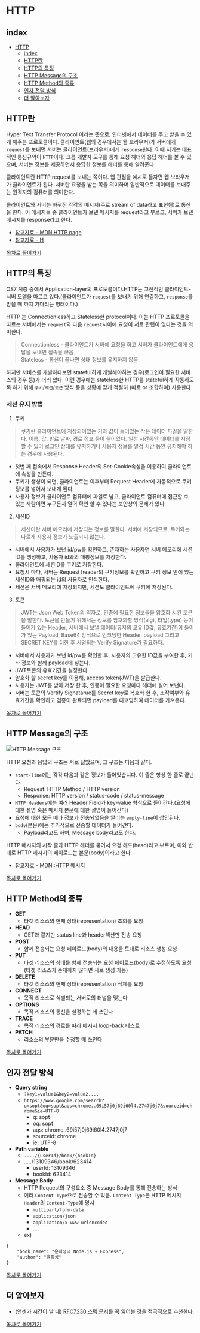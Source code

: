# HTTP

## index

- [HTTP](#http)
  - [index](#index)
  - [HTTP란](#http%eb%9e%80)
  - [HTTP의 특징](#http%ec%9d%98-%ed%8a%b9%ec%a7%95)
  - [HTTP Message의 구조](#http-message%ec%9d%98-%ea%b5%ac%ec%a1%b0)
  - [HTTP Method의 종류](#http-method%ec%9d%98-%ec%a2%85%eb%a5%98)
  - [인자 전달 방식](#%ec%9d%b8%ec%9e%90-%ec%a0%84%eb%8b%ac-%eb%b0%a9%ec%8b%9d)
  - [더 알아보자](#%eb%8d%94-%ec%95%8c%ec%95%84%eb%b3%b4%ec%9e%90)

## HTTP란

Hyper Text Transfer Protocol 이라는 뜻으로, 인터넷에서 데이터를 주고 받을 수 있게 해주는 프로토콜이다. 클라이언트(웹의 경우에서는 웹 브라우저)가 서버에게 `request`를 보내면 서버는 클라이언트(브라우저)에게 `response`한다. 이때 지키는 대표적인 통신규약이 `HTTP`이다. 크롬 개발자 도구를 통해 요청 헤더와 응답 헤더를 볼 수 있으며, 서버는 정보를 제공하면서 응답한 정보를 헤더를 통해 알려준다.

클라이언트란 HTTP request를 보내는 쪽이다. 웹 관점을 예시로 들자면 웹 브라우저가 클라이언트가 된다. 서버란 요청을 받는 쪽을 의미하며 일반적으로 데이터를 보내주는 원격지의 컴퓨터를 의미한다.

클라이언트와 서버는 바꿔진 각각의 메시지(주로 stream of data라고 표현됨)로 통신을 한다. 이 메시지들 중 클라이언트가 보낸 메시지를 request라고 부르고, 서버가 보낸 메시지를 response라고 한다.

- [참고자료 - MDN HTTP page](https://developer.mozilla.org/en-US/docs/Web/HTTP/Overview)
- [참고자료 - H](https://developer.mozilla.org/en-US/docs/Web/HTTP/Overview)

[목차로 돌어가기](#index)

## HTTP의 특징

OS7 계층 중에서 Application-layer의 프로토콜이다.HTTP는 고전적인 클라이언트-서버 모델을 따르고 있다.(클라이언트가 `request`를 보내기 위해 연결하고, `response`를 받을 때 까지 기다리는 형태이다.)

HTTP 는 Connectionless하고 Stateless한 protocol이다. 이는 HTTP 프로토콜을 따르는 서버에서는 `request`와 다음 `request`사이에 요청이 서로 관련이 없다는 것을 의미한다.

>Connectionless - 클라이언트가 서버에 요청을 하고 서버가 클라이언트에게 응답을 보내면 접속을 끊음</br>
>Stateless - 통신이 끝나면 상태 정보를 유지하지 않음</br>

하지만 서비스를 개발하다보면 stateful하게 개발해야하는 경우(로그인이 필요한 서비스의 경우 등)가 더러 있다. 이런 경우에는 stateless한 HTTP를 stateful하게 작동하도록 하기 위해 `쿠키`/`세션`/`토큰` 방식 등을 상황에 맞게 적절히 (따로 or 조합하여) 사용한다.

### 세션 유지 방법
1. 쿠키
> 쿠키란 클라이언트에 저장되어있는 키와 값이 들어있는 작은 데이터 파일을 말한다. 이름, 값, 만료 날짜, 경로 정보 등이 들어있다. 일정 시간동안 데이터를 저장 할 수 있어 로그인 상태를 유지하거나 사용자 정보를 일정 시간 동안 유지해야 하는 경우에 사용된다.
- 첫번 째 접속에서 Response Header의 Set-Cookie속성을 이용하여 클라이언트에 속성을 만든다.
- 쿠키가 생성이 되면, 클라이언트는 이후부터 Request Header에 자동적으로 쿠키 정보를 넣어서 보내게 된다.
- 사용자 정보가 클라이언트 컴퓨터에 파일로 남고, 클라이언트 컴퓨터에 접근할 수 있는 사람이면 누구든지 열어 확인 할 수 있다는 보안상의 문제가 있다. 

2. 세션ID
> 세션이란 서버 메모리에 저장되는 정보를 말한다. 서버에 저장되므로, 쿠키와는 다르게 사용자 정보가 노출되지 않는다.
- 서버에서 사용자가 보낸 id/pw를 확인하고, 존재하는 사용자면 서버 메모리에 세션ID를 생성하고, 사용자 id와의 매핑정보를 저장한다.
- 클라이언트에 세션ID를 쿠키로 저장한다.
- 요청시 마다, 서버는 Request header의 쿠키정보를 확인하고 쿠키 정보 안에 있는 세션ID와 매핑되는 id의 사용자로 인식한다.
- 세션은 서버 메모리에 저장되지만, 세션도 클라이언트에 쿠키에 저장된다.

3. 토큰
> JWT는 Json Web Token의 약자로, 인증에 필요한 정보들을 암호화 시킨 토큰을 말한다. 토큰을 만들기 위해서는 정보를 암호화할 방식(alg), 타입(type) 등이 들어가 있는 Header, 서버에서 보낼 데이터(유저의 고유 ID값, 유효기간)이 들어가 있는 Payload, Base64 방식으로 인코딩한 Header, payload 그리고 SECRET KEY를 더한 후 서명되는 Verify Signature가 필요하다.
- 서버에서 사용자가 보낸 id/pw를 확인한 후, 사용자의 고유한 ID값을 부여한 후, 기타 정보와 함께 payload에 넣는다.
- JWT토큰의 유효기간을 설정한다.
- 암호화 할 secret key를 이용해, access token(JWT)을 발급한다.
- 사용자는 JWT를 받아 저장 한 후, 인증이 필요한 요청마다 헤더에 실어 보낸다.
- 서버는 토큰의 Vertify Signatarue를 Secret key로 복호화 한 후, 조작여부와 유효기간을 확인하고 검증이 완료되면 payload를 디코딩하여 데이터를 가져온다.

[목차로 돌어가기](#index)

## HTTP Message의 구조

![HTTP Message 구조](https://mdn.mozillademos.org/files/13827/HTTPMsgStructure2.png)

HTTP 요청과 응답의 구조는 서로 닮았으며, 그 구조는 다음과 같다.

- `start-line`에는 각각 다음과 같은 정보가 들어있습니다. 이 줄은 항상 한 줄로 끝난다.
  - Request: HTTP Method / HTTP version
  - Response: HTTP version / status-code / status-message
- `HTTP Headers`에는 여러 Header Field가 key-value 형식으로 들어간다.(요청에 대한 설명 혹은 메시지 본문에 대한 설명이 들어간다)
- 요청에 대한 모든 메타 정보가 전송되었음을 알리는 `empty-line`이 삽입된다.
- `body`(본문)에는 추가적으로 전송할 데이터가 들어간다.
  - Payload라고도 하며, Message body라고도 한다.

HTTP 메시지의 시작 줄과 HTTP 헤더를 묶어서 요청 헤드(head)라고 부르며, 이와 반대로 HTTP 메시지의 페이로드는 본문(body)이라고 한다.

- [참고자료 - MDN::HTTP 메시지](https://developer.mozilla.org/ko/docs/Web/HTTP/Messages)

[목차로 돌어가기](#index)

## HTTP Method의 종류

- **GET**
  - 타겟 리소스의 현재 상태(representation) 조회를 요청
- **HEAD**
  - GET과 같지만 status line과 header섹션만 전송 요청
- **POST**
  - 함께 전송되는 요청 페이로드(body)의 내용을 토대로 리소스 생성 요청  
- **PUT**
  - 타겟 리소스의 상태를 함께 전송되는 요청 페이로드(body)로 수정하도록 요청 (타겟 리소스가 존재하지 않다면 새로 생성 가능)
- **DELETE**
  - 타켓 리소스의 현재 상태(representation) 삭제를 요청
- **CONNECT**
  - 목적 리소스로 식별되는 서버로의 터널을 맺는다
- **OPTIONS**
  - 목적 리소스의 통신을 설정하는 데 쓰인다
- **TRACE**
  - 목적 리소스의 경로를 따라 메시지 loop-back 테스트
- **PATCH**
  - 리소스의 부분만을 수정할 때 쓰인다

[목차로 돌어가기](#index)

## 인자 전달 방식

- **Query string**
  - `?key1=value1&key2=value2....`
  - `https://www.google.com/search?q=sopt&oq=sopt&aqs=chrome..69i57j0j69i60l4.2747j0j7&sourceid=chrome&ie=UTF-8`
    - q: sopt
    - oq: sopt
    - aqs: chrome..69i57j0j69i60l4.2747j0j7
    - sourceid: chrome
    - ie: UTF-8
- **Path variable**
  - `..../{userId}/book/{bookId}`
  - ...../13109346/book/623414
    - userId: 13109346
    - bookId: 623414
- **Message Body**
  - HTTP Request의 구성요소 중 Message Body를 통해 전송하는 방식
  - 여러 `Content-Type`으로 전송할 수 있음. `Content-Type`은 HTTP 메시지 `Header`의 `Content-Type`에 명시
    - `multipart/form-data`
    - `application/json`
    - `application/x-www-urlencoded`
    - ....
  - ex)

```txt
{
    "book_name": "윤희성의 Node.js + Express",
    "author": "윤희성"
}
```

[목차로 돌어가기](#index)

## 더 알아보자

- (언젠가 시간이 날 때) [RFC7230 스펙 문서](https://tools.ietf.org/html/rfc7230)를 꼭 읽어볼 것을 적극적으로 추천한다.

[목차로 돌어가기](#index)
